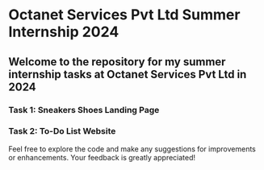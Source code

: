 # Octanet Services Pvt Ltd Summer Internship 2024

## Welcome to the repository for my summer internship tasks at Octanet Services Pvt Ltd in 2024

### Task 1: Sneakers Shoes Landing Page

### Task 2: To-Do List Website

Feel free to explore the code and make any suggestions for improvements or enhancements. Your feedback is greatly appreciated!
